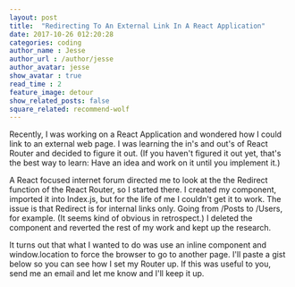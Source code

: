 ```yaml
---
layout: post
title:  "Redirecting To An External Link In A React Application"
date: 2017-10-26 012:20:28
categories: coding
author_name : Jesse
author_url : /author/jesse
author_avatar: jesse
show_avatar : true
read_time : 2
feature_image: detour
show_related_posts: false
square_related: recommend-wolf
---
```

<p>Recently, I was working on a React Application and wondered how I could link to an external web page. I was learning the in's and out's of React Router and decided to figure it out. (If you haven't figured it out yet, that's the best way to learn: Have an idea and work on it until you implement it.)</p>

<p>A React focused internet forum directed me to look at the the Redirect
function of the React Router, so I started there. I created my component, imported it into Index.js, but for the life of me I couldn't get it to work. The issue is that Redirect is for internal links only. Going from /Posts to /Users, for example. (It seems kind of obvious in retrospect.) I deleted the component and reverted the rest of my work and kept up the research.<p>

<p>It turns out that what I wanted to do was use an inline component and window.location to force the browser to go to another page. I'll paste a gist below so you can see how I set my Router up. If this was useful to you, send me an email and let me know and I'll keep it up.<p>

<script src="https://gist.github.com/piratebroadcast/ff057097328b823251b3976117404934.js"></script>
